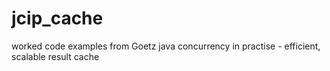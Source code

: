 # jcip_cache
worked code examples from Goetz java concurrency in practise - efficient, scalable result cache
